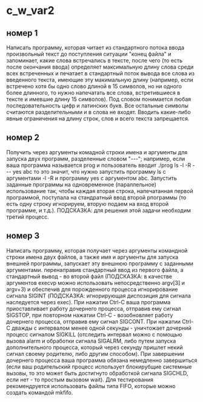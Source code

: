 # c_w_var2
## номер 1
Написать программу, которая читает из стандартного потока ввода произвольный текст до поступления ситуации "конец файла" и запоминает, какие слова встречались в тексте, после чего (то есть после окончания ввода) определяет максимальную длину слова среди всех встреченных и печатает в стандартный поток вывода все слова из введенного текста, имеющие эту макимальную длину (например, если встречено хотя бы одно слово длиной в 15 символов, но ни одного более длинного, то нужно напечатать все слова, встретившиеся в тексте и имевшие длину 15 символов). Под словом понимается любая последовательность цифр и латинских букв. Все остальные символы считаются разделительными и в слова не входят. Вводить какие-либо явные ограничения на длину строк, слов и всего текста запрещается.
## номер 2
Получить через аргументы комадной строки имена и аргументы для запуска двух программ, разделенные словом "---"; например, если ваша программа называется prog и пользователь вводит
./prog ls -l -R --- yes abc
то это значит, что нужно запустить программу ls с аргументами -l -R и программу yes с аргументом abc.
Запустить заданные программы на одновременное (параллельное) использование так, чтобы каждая вторая строка, напечатанная первой программой, поступала на стандратный ввод второй рпограммы (то есть одну строку игнорируем, вторую подаем на вход второй программе, и т.д.). ПОДСКАЗКА: для решения этой задачи необходим третий процесс.
## номер 3
Написать программу, которая получает через аргументы командной строки имена двух файлов, а также имя и аргументы для запуска внешней программы, запускает эту внешнюю программу с заданными аргументами. перенаправив стандартный ввод из первого файла, а стандартный вывод - во второй файл (ПОДСКАЗКА: в качестве аргументов execvp можно использовать непосредственно argv[3] и argv+3) и обеспечив для порожденного процесса игнорирование сигнала SIGINT (ПОДСКАЗКА: игнорирующая диспозиция для сигнала наследуется через exec). При нажатии Ctrl-C ваша программа приоставливает работу дочернего процесса, отправив ему сигнал SIGSTOP, при повторном нажатии Ctrl-C - возобновляет работу дочернего процесса, отправив ему сигнал SIGCONT. При нажатии Ctrl-C дважды с интервалом менее одной секунды - уничтожает дочерний процесс сигналом SIGKILL (отследить интервал можно с помощью вызова alarm и обработки сигнала SIGALRM, либо путем запуска дополнительного процесса, который через секунду пришлет некий сигнал своему родителю, либо другим способом). При завершении дочернего процесса ваша программа обязана немедленно завершиться (если ваш родительский процесс использует блокирубщие системные вызовы, то это может быть достигнуто обработкой сигнала SIGCHLD, если нет - то простым вызовом wait). Для тестирования рекомендруется использовать файлы типа FIFO, которые можно создать командой mkfifo.
